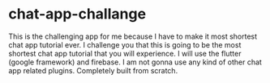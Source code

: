 # chat-app-challange
This is the challenging app for me because I have to make it most shortest chat app tutorial ever. I challenge you that this is going to be the most shortest chat app tutorial that you will experience. I will use the flutter (google framework) and firebase. I am not gonna use any kind of other chat app related plugins. Completely built from scratch.
